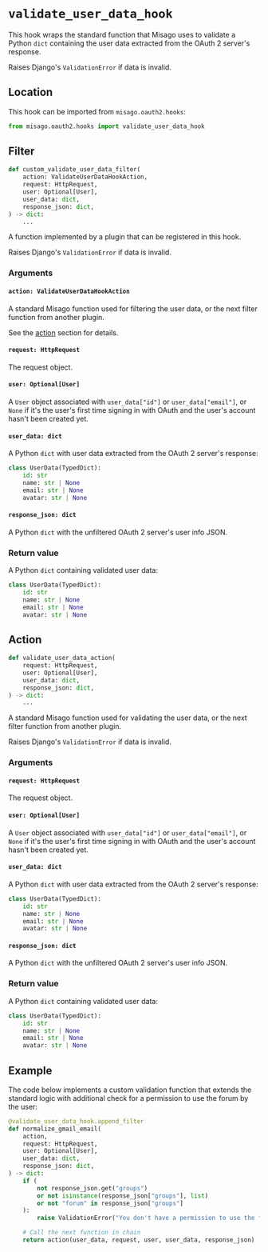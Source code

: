 # `validate_user_data_hook`

This hook wraps the standard function that Misago uses to validate a Python `dict` containing the user data extracted from the OAuth 2 server's response.

Raises Django's `ValidationError` if data is invalid.


## Location

This hook can be imported from `misago.oauth2.hooks`:

```python
from misago.oauth2.hooks import validate_user_data_hook
```


## Filter

```python
def custom_validate_user_data_filter(
    action: ValidateUserDataHookAction,
    request: HttpRequest,
    user: Optional[User],
    user_data: dict,
    response_json: dict,
) -> dict:
    ...
```

A function implemented by a plugin that can be registered in this hook.

Raises Django's `ValidationError` if data is invalid.


### Arguments

#### `action: ValidateUserDataHookAction`

A standard Misago function used for filtering the user data, or the next filter function from another plugin.

See the [action](#action) section for details.


#### `request: HttpRequest`

The request object.


#### `user: Optional[User]`

A `User` object associated with `user_data["id"]` or `user_data["email"]`, or `None` if it's the user's first time signing in with OAuth and the user's account hasn't been created yet.


#### `user_data: dict`

A Python `dict` with user data extracted from the OAuth 2 server's response:

```python
class UserData(TypedDict):
    id: str
    name: str | None
    email: str | None
    avatar: str | None
```


#### `response_json: dict`

A Python `dict` with the unfiltered OAuth 2 server's user info JSON.


### Return value

A Python `dict` containing validated user data:

```python
class UserData(TypedDict):
    id: str
    name: str | None
    email: str | None
    avatar: str | None
```


## Action

```python
def validate_user_data_action(
    request: HttpRequest,
    user: Optional[User],
    user_data: dict,
    response_json: dict,
) -> dict:
    ...
```

A standard Misago function used for validating the user data, or the next filter function from another plugin.

Raises Django's `ValidationError` if data is invalid.


### Arguments

#### `request: HttpRequest`

The request object.


#### `user: Optional[User]`

A `User` object associated with `user_data["id"]` or `user_data["email"]`, or `None` if it's the user's first time signing in with OAuth and the user's account hasn't been created yet.


#### `user_data: dict`

A Python `dict` with user data extracted from the OAuth 2 server's response:

```python
class UserData(TypedDict):
    id: str
    name: str | None
    email: str | None
    avatar: str | None
```


#### `response_json: dict`

A Python `dict` with the unfiltered OAuth 2 server's user info JSON.


### Return value

A Python `dict` containing validated user data:

```python
class UserData(TypedDict):
    id: str
    name: str | None
    email: str | None
    avatar: str | None
```


## Example

The code below implements a custom validation function that extends the standard logic with additional check for a permission to use the forum by the user:

```python
@validate_user_data_hook.append_filter
def normalize_gmail_email(
    action,
    request: HttpRequest,
    user: Optional[User],
    user_data: dict,
    response_json: dict,
) -> dict:
    if (
        not response_json.get("groups")
        or not isinstance(response_json["groups"], list)
        or not "forum" in response_json["groups"]
    ):
        raise ValidationError("You don't have a permission to use the forums.")

    # Call the next function in chain
    return action(user_data, request, user, user_data, response_json)
```